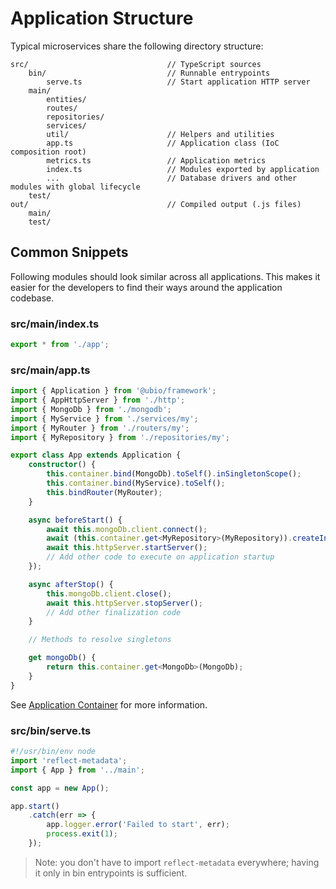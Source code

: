 # Application Structure

Typical microservices share the following directory structure:

```
src/                               // TypeScript sources
    bin/                           // Runnable entrypoints
        serve.ts                   // Start application HTTP server
    main/
        entities/
        routes/
        repositories/
        services/
        util/                      // Helpers and utilities
        app.ts                     // Application class (IoC composition root)
        metrics.ts                 // Application metrics
        index.ts                   // Modules exported by application
        ...                        // Database drivers and other modules with global lifecycle
    test/
out/                               // Compiled output (.js files)
    main/
    test/
```

## Common Snippets

Following modules should look similar across all applications. This makes it easier for the developers to find their ways around the application codebase.

### src/main/index.ts

```ts
export * from './app';
```

### src/main/app.ts

```ts
import { Application } from '@ubio/framework';
import { AppHttpServer } from './http';
import { MongoDb } from './mongodb';
import { MyService } from './services/my';
import { MyRouter } from './routers/my';
import { MyRepository } from './repositories/my';

export class App extends Application {
    constructor() {
        this.container.bind(MongoDb).toSelf().inSingletonScope();
        this.container.bind(MyService).toSelf();
        this.bindRouter(MyRouter);
    }

    async beforeStart() {
        await this.mongoDb.client.connect();
        await (this.container.get<MyRepository>(MyRepository)).createIndexes();
        await this.httpServer.startServer();
        // Add other code to execute on application startup
    });

    async afterStop() {
        this.mongoDb.client.close();
        await this.httpServer.stopServer();
        // Add other finalization code
    }

    // Methods to resolve singletons

    get mongoDb() {
        return this.container.get<MongoDb>(MongoDb);
    }
}
```

See [Application Container](./application.md) for more information.

### src/bin/serve.ts

```ts
#!/usr/bin/env node
import 'reflect-metadata';
import { App } from '../main';

const app = new App();

app.start()
    .catch(err => {
        app.logger.error('Failed to start', err);
        process.exit(1);
    });
```

> Note: you don't have to import `reflect-metadata` everywhere; having it only in bin entrypoints is sufficient.
